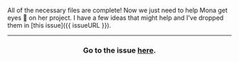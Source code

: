 All of the necessary files are complete! Now we just need to help Mona get eyes :eyes: on her project. I have a few ideas that might help and I've dropped them in [this issue]({{ issueURL }}).

<hr>
<h3 align="center">Go to the issue <a href="{{ issueURL }}">here</a>.</h3>
